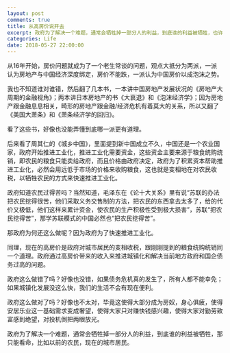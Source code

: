 ```yaml
---
layout: post
comments: true
title: 从高房价说开去
excerpt: 政府为了解决一个难题，通常会牺牲掉一部分人的利益，到底谁的利益被牺牲，也许只能看命
categories: Life
date: 2018-05-27 22:00:00
---
```


从16年开始，房价问题就成为了一个老生常谈的问题，观点大抵分为两派，一派认为房地产与中国经济深度绑定，房价不能跌，一派认为中国房价以成泡沫之势。

我也不知道谁对谁错，然后翻了几本书，一本讲中国房地产发展状况的《房地产大周期的金融视角》；两本讲日本房地产的书《大衰退》和《泡沫经济学》；因为房地产跟金融息息相关，畸形的房地产跟金融/经济危机有着莫大的关系，所以又翻了《美国大萧条》和《萧条经济学的回归》。

看了这些书，好像也没能弄懂到底哪一派更有道理。

后来看了周其仁的《城乡中国》，里面提到新中国成立不久，中国还是一个农业国家，政府开始推进工业化，推进工业化需要资金，这些资金主要来源于粮食统购统销，即农民的粮食只能卖给政府，而且价格由政府决定，政府为了积累资本帮助推进工业化，必然会用远低于市场的价格来收购粮食，这也就是变相地在对农民收税，以牺牲农民的方式来快速推进工业化。

政府知道农民过得苦吗？当然知道，毛泽东在《论十大关系》里有说“苏联的办法把农民挖得很苦，他们采取义务交售制的方法，把农民的东西拿去太多了，给的代价又极低，他们这样来累计资金，使农民的生产积极性受到极大损害”，苏联“把农民挖得苦”，那学苏联模式的中国必然也“把农民挖得苦”。

那政府为何还这么做呢？因为政府为了快速推进工业化。

同理，现在的高房价是政府对城市居民的变相收税，跟刚刚提到的粮食统购统销同一个道理。政府通过高房价带来的收入来推进城镇化和解决当前地方政府和国企债务过高的问题。

政府这么做错了吗？好像也没错，如果债务危机真的发生了，所有人都不能幸免；如果城镇化发展没这么快，我们的生活不会有现在便利。

政府这么做对了吗？好像也不太对，毕竟这使得大部分成为房奴，身心俱疲，使得安居乐业这一基础需求变成奢望，使得大家只对赚快钱感兴趣，使得大家对勤劳致富感到绝望，对投机倒把两眼放光。

政府为了解决一个难题，通常会牺牲掉一部分人的利益，到底谁的利益被牺牲，那只能看命，比如以前的农民，现在的城市居民。
